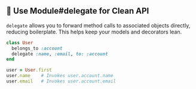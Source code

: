 ## 🎯 Use Module#delegate for Clean API

`delegate` allows you to forward method calls to associated objects directly, reducing boilerplate. This helps keep your models and decorators lean.

```ruby
class User
  belongs_to :account
  delegate :name, :email, to: :account
end

user = User.first
user.name    # Invokes user.account.name
user.email   # Invokes user.account.email
```
